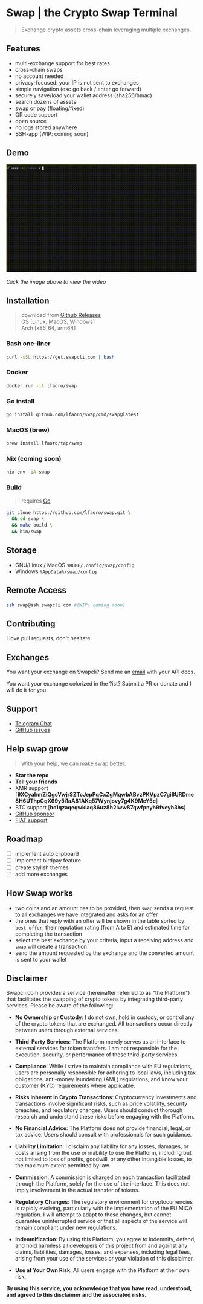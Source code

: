 # Swap | the Crypto Swap Terminal

> Exchange crypto assets cross-chain leveraging multiple exchanges.

## Features

- multi-exchange support for best rates
- cross-chain swaps
- no account needed
- privacy-focused: your IP is not sent to exchanges
- simple navigation (esc go back / enter go forward)
- securely save/load your wallet address (sha256/hmac)
- search dozens of assets
- swap or pay (floating/fixed)
- QR code support
- open source
- no logs stored anywhere
- SSH-app (WIP: coming soon)

## Demo

<a href="https://swapcli.com/asset/demo.mp4">
  <img src="asset/demo.gif" alt="Demo GIF" />
</a>

_Click the image above to view the video_

## Installation

> download from [Github Releases](https://github.com/lfaoro/swap/releases) \
> OS [Linux, MacOS, Windows] \
> Arch [x86_64, arm64]

### Bash one-liner

```bash
curl -sSL https://get.swapcli.com | bash
```

### Docker

```bash
docker run -it lfaoro/swap
```

### Go install

```bash
go install github.com/lfaoro/swap/cmd/swap@latest
```

### MacOS (brew)

```bash
brew install lfaoro/tap/swap
```

### Nix (coming soon)

```bash
nix-env -iA swap
```

### Build

> requires [Go](https://go.dev/doc/install)

```bash
git clone https://github.com/lfaoro/swap.git \
  && cd swap \
  && make build \
  && bin/swap
```

## Storage

- GNU/Linux / MacOS `$HOME/.config/swap/config`
- Windows `%AppData%/swap/config`

## Remote Access

```bash
ssh swap@ssh.swapcli.com #(WIP: coming soon)
```

## Contributing

I love pull requests, don't hesitate.

## Exchanges

You want your exchange on Swapcli?
Send me an [email](ex@swapcli.com) with your API docs.

You want your exchange colorized in the ?ist?
Submit a PR or donate and I will do it for you.

## Support

- [Telegram Chat](https://t.me/swapcli)
- [GitHub issues](https://github.com/lfaoro/swap/issues)

## Help swap grow

> With your help, we can make swap better.

- **Star the repo**
- **Tell your friends**
- XMR support [**9XCyahmZiQgcVwjrSZTcJepPqCxZgMqwbABvzPKVpzC7gi8URDme8H6UThpCqX69y5i1aA81AKq57Wynjovy7g4K9MeY5c**]
- BTC support [**bc1qzaqeqwklaq86uz8h2lww87qwfpnyh9fveyh3hs**]
- [GitHub sponsor](https://github.com/sponsors/lfaoro)
- [FIAT support](https://checkout.revolut.com/pay/7c8fae59-f65b-44de-9875-39dc014dc817)

## Roadmap

- [ ] implement auto clipboard
- [ ] implement birdpay feature
- [ ] create stylish themes
- [ ] add more exchanges

## How Swap works

- two coins and an amount has to be provided, then `swap` sends a request to all exchanges we have integrated and asks for an offer
- the ones that reply with an offer will be shown in the table sorted by `best offer`, their reputation rating (from A to E) and estimated time for completing the transaction
- select the best exchange by your criteria, input a receiving address and `swap` will create a transaction
- send the amount requested by the exchange and the converted amount is sent to your wallet

## Disclaimer

Swapcli.com provides a service (hereinafter referred to as "the Platform") that facilitates the swapping of crypto tokens by integrating third-party services. Please be aware of the following:

- **No Ownership or Custody**: I do not own, hold in custody, or control any of the crypto tokens that are exchanged. All transactions occur directly between users through external services.

- **Third-Party Services**: The Platform merely serves as an interface to external services for token transfers. I am not responsible for the execution, security, or performance of these third-party services.

- **Compliance**: While I strive to maintain compliance with EU regulations, users are personally responsible for adhering to local laws, including tax obligations, anti-money laundering (AML) regulations, and know your customer (KYC) requirements where applicable.

- **Risks Inherent in Crypto Transactions**: Cryptocurrency investments and transactions involve significant risks, such as price volatility, security breaches, and regulatory changes. Users should conduct thorough research and understand these risks before engaging with the Platform.

- **No Financial Advice**: The Platform does not provide financial, legal, or tax advice. Users should consult with professionals for such guidance.

- **Liability Limitation**: I disclaim any liability for any losses, damages, or costs arising from the use or inability to use the Platform, including but not limited to loss of profits, goodwill, or any other intangible losses, to the maximum extent permitted by law.

- **Commission**: A commission is charged on each transaction facilitated through the Platform, solely for the use of the interface. This does not imply involvement in the actual transfer of tokens.

- **Regulatory Changes**: The regulatory environment for cryptocurrencies is rapidly evolving, particularly with the implementation of the EU MiCA regulation. I will attempt to adapt to these changes, but cannot guarantee uninterrupted service or that all aspects of the service will remain compliant under new regulations.

- **Indemnification**: By using this Platform, you agree to indemnify, defend, and hold harmless all developers of this project from and against any claims, liabilities, damages, losses, and expenses, including legal fees, arising from your use of the services or your violation of this disclaimer.

- **Use at Your Own Risk**: All users engage with the Platform at their own risk.

**By using this service, you acknowledge that you have read, understood, and agreed to this disclaimer and the associated risks.**

